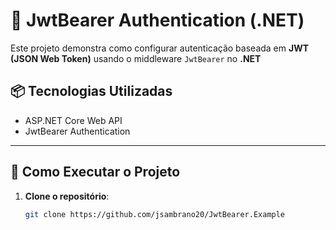# 🔐 JwtBearer Authentication (.NET)

Este projeto demonstra como configurar autenticação baseada em **JWT (JSON Web Token)** usando o middleware `JwtBearer` no **.NET**

## 📦 Tecnologias Utilizadas

- ASP.NET Core Web API
- JwtBearer Authentication

---

## 🚀 Como Executar o Projeto

1. **Clone o repositório**:
   ```bash
   git clone https://github.com/jsambrano20/JwtBearer.Example
